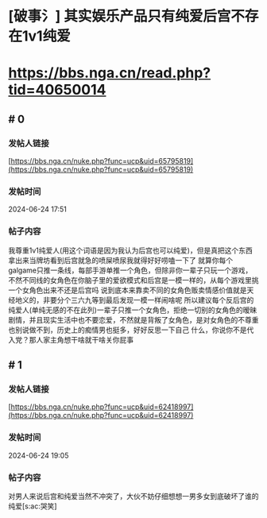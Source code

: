 # [破事氵] 其实娱乐产品只有纯爱后宫不存在1v1纯爱
# https://bbs.nga.cn/read.php?tid=40650014

## \# 0
### 发帖人链接
[https://bbs.nga.cn/nuke.php?func=ucp&uid=65795819](https://bbs.nga.cn/nuke.php?func=ucp&uid=65795819)
### 发帖时间
2024-06-24 17:51
### 帖子内容
我尊重1v1纯爱人(用这个词语是因为我认为后宫也可以纯爱)，但是真把这个东西拿出来当牌坊看到后宫就急的喷屎喷尿我就得好好唠嗑一下了
就算你每个galgame只推一条线，每部手游单推一个角色，但除非你一辈子只玩一个游戏，不然不同线的女角色在你脑子里的爱欲模式和后宫是一模一样的，从每个游戏里挑一个女角色出来不还是后宫吗
说到底本来靠卖不同的女角色贩卖情感价值就是天经地义的，非要分个三六九等到最后发现一模一样闹啥呢
所以建议每个反后宫的纯爱人(单纯无感的不在此列)一辈子只推一个女角色，拒绝一切别的女角色的暧昧剧情，并且现实生活中也不要恋爱，不然就是背叛了女角色，是对女角色的不尊重
也别说做不到，历史上的痴情男也挺多，好好反思一下自己
什么，你说你不是代入党？那人家主角想干啥就干啥关你屁事
## \# 1
### 发帖人链接
[https://bbs.nga.cn/nuke.php?func=ucp&uid=62418997](https://bbs.nga.cn/nuke.php?func=ucp&uid=62418997)
### 发帖时间
2024-06-24 19:05
### 帖子内容
对男人来说后宫和纯爱当然不冲突了，大伙不妨仔细想想一男多女到底破坏了谁的纯爱[s:ac:哭笑]
